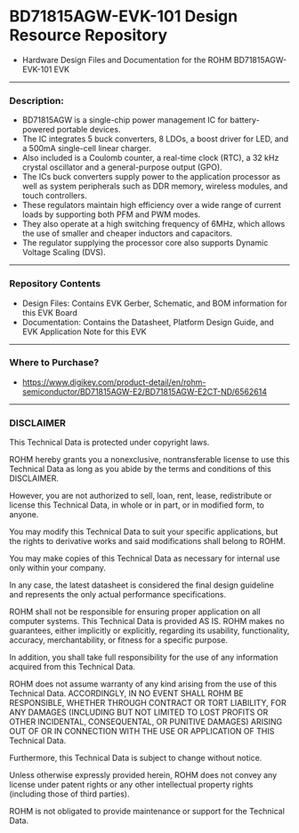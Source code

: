 # BD71815AGW-EVK-101 Design Resource Repository
* Hardware Design Files and Documentation for the ROHM BD71815AGW-EVK-101 EVK

----
### Description: 
* BD71815AGW is a single-chip power management IC for battery-powered portable devices. 
* The IC integrates 5 buck converters, 8 LDOs, a boost driver for LED, and a 500mA single-cell linear charger. 
* Also included is a Coulomb counter, a real-time clock (RTC), a 32 kHz crystal oscillator and a general-purpose output (GPO).
* The ICs buck converters supply power to the application processor as well as system peripherals such as DDR memory, wireless modules, and touch controllers. 
* These regulators maintain high efficiency over a wide range of current loads by supporting both PFM and PWM modes.
* They also operate at a high switching frequency of 6MHz, which allows the use of smaller and cheaper inductors and capacitors. 
* The regulator supplying the processor core also supports Dynamic Voltage Scaling (DVS).

----
### Repository Contents
* Design Files: Contains EVK Gerber, Schematic, and BOM information for this EVK Board
* Documentation: Contains the Datasheet, Platform Design Guide, and EVK Application Note for this EVK

----
### Where to Purchase?
* https://www.digikey.com/product-detail/en/rohm-semiconductor/BD71815AGW-E2/BD71815AGW-E2CT-ND/6562614

----
### DISCLAIMER
This Technical Data is protected under copyright laws.

ROHM hereby grants you a nonexclusive, nontransferable license to use this Technical Data 
as long as you abide by the terms and conditions of this DISCLAIMER. 

However, you are not authorized to sell, loan, rent, lease, redistribute or license this Technical Data, 
in whole or in part, or in modified form, to anyone.

You may modify this Technical Data to suit your specific applications, 
but the rights to derivative works and said modifications shall belong to ROHM. 

You may make copies of this Technical Data as necessary for internal use only within your company.

In any case, the latest datasheet is considered the final design guideline and represents 
the only actual performance specifications.

ROHM shall not be responsible for ensuring proper application on all computer systems.
This Technical Data is provided AS IS. ROHM makes no guarantees, either implicitly or explicitly, 
regarding its usability, functionality, accuracy, merchantability, or fitness for a specific purpose.

In addition, you shall take full responsibility for the use of any information acquired from this Technical Data. 

ROHM does not assume warranty of any kind arising from the use of this Technical Data. ACCORDINGLY, 
IN NO EVENT SHALL ROHM BE RESPONSIBLE, WHETHER THROUGH CONTRACT OR TORT LIABILITY, 
FOR ANY DAMAGES (INCLUDING BUT NOT LIMITED TO LOST PROFITS OR OTHER INCIDENTAL, CONSEQUENTAL, 
OR PUNITIVE DAMAGES) ARISING OUT OF OR IN CONNECTION WITH THE USE OR APPLICATION OF THIS Technical Data.

Furthermore, this Technical Data is subject to change without notice.

Unless otherwise expressly provided herein, ROHM does not convey any license under patent rights 
or any other intellectual property rights (including those of third parties).

ROHM is not obligated to provide maintenance or support for the Technical Data.